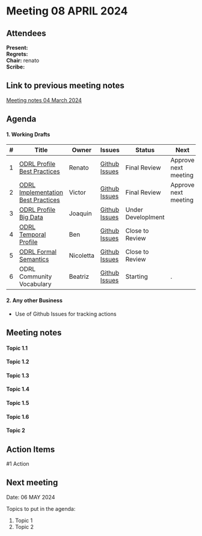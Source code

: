 # Meeting  08 APRIL 2024

## Attendees

**Present:**  
**Regrets:**   
**Chair:**   renato  
**Scribe:**   

## Link to previous meeting notes

[Meeting notes 04 March 2024](https://lists.w3.org/Archives/Public/public-odrl/2024Mar/0009.html)

## Agenda

#### 1. Working Drafts   

|#| Title | Owner | Issues | Status | Next |
|--| -- | -- | -- | -- | -- |
|1| [ODRL Profile Best Practices](https://w3c.github.io/odrl/profile-bp/) | Renato | [Github Issues](https://github.com/w3c/odrl/issues?q=is%3Aissue+is%3Aopen+label%3A%22Profile+Best+Practices%22)  |Final Review | Approve next meeting |
|2| [ODRL Implementation Best Practices](https://w3c.github.io/odrl/bp/) | Victor | [Github Issues](https://github.com/w3c/odrl/issues?q=is%3Aissue+is%3Aopen+label%3A%22Implementation+Best+Practices%22)  |Final Review | Approve next meeting |
|3| [ODRL Profile Big Data](https://w3c.github.io/odrl/profile-bigdata/) | Joaquin | [Github Issues](https://github.com/w3c/odrl/issues?q=is%3Aissue+is%3Aopen+label%3A%22Big+Data%22)  |Under Developlment |  |
|4| [ODRL Temporal Profile](https://w3c.github.io/odrl/profile-temporal/) | Ben | [Github Issues](https://github.com/w3c/odrl/issues?q=is%3Aissue+is%3Aopen+label%3A%22Temporal+Profile%22)  |Close to Review|  |
|5| [ ODRL Formal Semantics](https://w3c.github.io/odrl/formal-semantics//) | Nicoletta | [Github Issues](https://github.com/w3c/odrl/issues?q=is%3Aissue+is%3Aopen+label%3A%22Formal+Semantics%22)  |Close to Review|  |
|6| ODRL Community Vocabulary | Beatriz | [Github Issues](https://github.com/w3c/odrl/issues?q=is%3Aissue+is%3Aopen+label%3A%22Community+Vocabulary%22)  |Starting|   .  |

#### 2. Any other Business
  - Use of Github Issues for tracking actions

## Meeting notes

#### Topic 1.1

#### Topic 1.2

#### Topic 1.3

#### Topic 1.4

#### Topic 1.5

#### Topic 1.6

#### Topic 2

## Action  Items

#1 Action

## Next meeting

Date: 06 MAY 2024

Topics to put in the agenda:  
1. Topic 1  
2. Topic 2  

